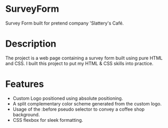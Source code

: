 # SurveyForm
Survey Form built for pretend company 'Slattery's Café.

# Description
The project is a web page containing a survey form built using pure HTML and CSS.
I built this project to put my HTML & CSS skills into practice. 

# Features
* Custom Logo positioned using absolute positioning.
* A split complementary color scheme generated from the custom logo.
* Usage of the :before pseudo selector to convey a coffee shop background.
* CSS flexbox for sleek formatting.

